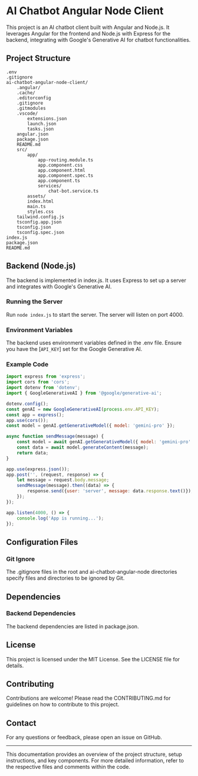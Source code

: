 # AI Chatbot Angular Node Client

This project is an AI chatbot client built with Angular and Node.js. It leverages Angular for the frontend and Node.js with Express for the backend, integrating with Google's Generative AI for chatbot functionalities.

## Project Structure

```
.env
.gitignore
ai-chatbot-angular-node-client/
	.angular/
	.cache/
	.editorconfig
	.gitignore
	.gitmodules
	.vscode/
		extensions.json
		launch.json
		tasks.json
	angular.json
	package.json
	README.md
	src/
		app/
			app-routing.module.ts
			app.component.css
			app.component.html
			app.component.spec.ts
			app.component.ts
			services/
				chat-bot.service.ts
		assets/
		index.html
		main.ts
		styles.css
	tailwind.config.js
	tsconfig.app.json
	tsconfig.json
	tsconfig.spec.json
index.js
package.json
README.md
```

## Backend (Node.js)

The backend is implemented in index.js. It uses Express to set up a server and integrates with Google's Generative AI.

### Running the Server

Run `node index.js` to start the server. The server will listen on port 4000.

### Environment Variables

The backend uses environment variables defined in the .env file. Ensure you have the [`API_KEY`] set for the Google Generative AI.

### Example Code

```js
import express from 'express';
import cors from 'cors';
import dotenv from 'dotenv';
import { GoogleGenerativeAI } from '@google/generative-ai';

dotenv.config();
const genAI = new GoogleGenerativeAI(process.env.API_KEY);
const app = express();
app.use(cors());
const model = genAI.getGenerativeModel({ model: 'gemini-pro' });

async function sendMessage(message) {
    const model = await genAI.getGenerativeModel({ model: 'gemini-pro' });
    const data = await model.generateContent(message);
    return data;
}

app.use(express.json());
app.post('', (request, response) => {
    let message = request.body.message;
    sendMessage(message).then((data) => {
        response.send({user: 'server', message: data.response.text()});
    });
});

app.listen(4000, () => {
    console.log('App is running...');
});
```

## Configuration Files

### Git Ignore

The .gitignore files in the root and ai-chatbot-angular-node directories specify files and directories to be ignored by Git.

## Dependencies

### Backend Dependencies

The backend dependencies are listed in package.json.

## License

This project is licensed under the MIT License. See the LICENSE file for details.

## Contributing

Contributions are welcome! Please read the CONTRIBUTING.md for guidelines on how to contribute to this project.

## Contact

For any questions or feedback, please open an issue on GitHub.

---

This documentation provides an overview of the project structure, setup instructions, and key components. For more detailed information, refer to the respective files and comments within the code.